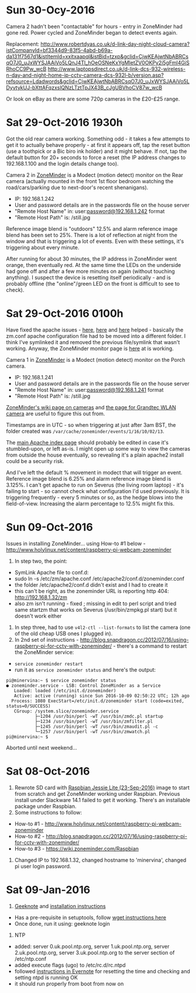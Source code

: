 # Sun 30-Ocy-2016
Camera 2 hadn't been "contactable" for hours - entry in ZoneMinder had gone red.  Power cycled and ZoneMinder began to detect events again.

Replacement: http://www.robertdyas.co.uk/d-link-day-night-cloud-camera?istCompanyId=bf3344d9-83f5-4abd-b69a-da131f7567d1&istItemId=xxitxaapql&istBid=tzxp&gclid=CjwKEAjwtNbABRCsqO7J0_uJxWYSJAAiVo5LQnJ4Tl_hOeOSNeKxYgMIetZV0OKPy2i5gFmI4GiSRhoCC9Pw_wcB
http://www.laptopsdirect.co.uk/d-link-dcs-932-wireless-n-day-and-night-home-ip-cctv-camera-dcs-932l-b/version.asp?refsource=Ldadwords&gclid=CjwKEAjwtNbABRCsqO7J0_uJxWYSJAAiVo5LDyvtykUJ-bXttAFqzxslQNzLTztTpJX43B_cJgUBVhoCV87w_wcB

Or look on eBay as there are some 720p cameras in the £20-£25 range.


# Sat 29-Oct-2016 1930h
Got the old rear camera working.  Something odd - it takes a few attempts to get it to actually behave properly - at first it appears off, tap the reset button (use a toothpick or a Bic biro ink holder) and it might behave.  If not, tap the default button for 20+ seconds to force a reset (the IP address changes to 192.168.1.100 and the login details change too).

Camera 2 in [ZoneMinder](http://minervina/zm/index.php) is a Modect (motion detect) monitor on the Rear camera (actually mounted in the front 1st floor bedroom watching the road/cars/parking due to next-door's recent shenanigans).
- IP: 192.168.1.242
- User and password details are in the passwords file on the house server
- "Remote Host Name" in: user:password@192.168.1.242 format
- "Remote Host Path" is: /still.jpg

Reference image blend is "outdoors" 12.5% and alarm reference image blend has been set to 25%.  There is a lot of reflection at night from the window and that is triggering a lot of events.  Even with these settings, it's triggering about every minute.

After running for about 30 minutes, the IP address in ZoneMinder went orange, then eventually red.  At the same time the LEDs on the underside had gone off and after a few more minutes on again (without touching anything).  I suspect the device is resetting itself periodically - and is probably offline (the "online"/green LED on the front is difficult to see to check).

# Sat 29-Oct-2016 0100h
Have fixed the apache issues - [here](https://forums.zoneminder.com/viewtopic.php?t=24370), [here](http://www.linuxquestions.org/questions/ubuntu-63/404-not-found-the-requested-url-'-zm'-was-not-found-on-this-server-4175418431/) and [here](http://lachlanmiskin.com/blog/2012/06/24/localhostzm-can-not-be-found-error-404/) helped - basically the zm.conf apache configuration file had to be moved into a different folder.  I think I've symlinked it and removed the previous file/symlink that wasn't working.  Anyway, the ZoneMinder monitor page is [here](http://minervina/zm/index.php) at is working.

Camera 1 in [ZoneMinder](http://minervina/zm/index.php) is a Modect (motion detect) monitor on the Porch camera.
- IP: 192.168.1.241
- User and password details are in the passwords file on the house server
- "Remote Host Name" in: user:password@192.168.1.241 format
- "Remote Host Path" is: /still.jpg

[ZoneMinder's wiki page on cameras](https://wiki.zoneminder.com/Category:Cameras) and [the page for Grandtec WLAN camera](https://wiki.zoneminder.com/Grandtec_WLAN_Camera) are useful to figure this out from.

Timestamps are in UTC - so when triggering at just after 3am BST, the folder created was `/var/cache/zoneminder/events/1/16/10/02/13`.

The [main Apache index page](http://minervina/) should probably be edited in case it's stumbled-upon, or left as-is.  I might open up some way to view the cameras from outside the house eventually, so revealing it's a plain apache2 install could be a security risk.

And I've left the default % movement in modect that will trigger an event.  Reference image blend is 6.25% and alarm reference image blend is 3.125%.  I can't get apache to run on Severus (the living room laptop) - it's failing to start - so cannot check what configuration I'd used previously.  It is triggering frequently - every 5 minutes or so, as the hedge blows into the field-of-view.  Increasing the alarm percentage to 12.5% might fix this.

# Sun 09-Oct-2016
Issues in installing ZoneMinder... using How-to #1 below - http://www.holylinux.net/content/raspberry-pi-webcam-zoneminder

1. In step two, the point:
  - SymLink Apache file to conf.d:
  - sudo ln -s /etc/zm/apache.conf /etc/apache2/conf.d/zoneminder.conf
  - the folder /etc/apache2/conf.d didn't exist and I had to create it
  - this can't be right, as the zoneminder URL is reporting http 404: http://192.168.1.32/zm
  - also zm isn't running - fixed ; missing in edit to perl script and tried same startzm that works on Severus (/usr/bin/zmpkg.pl start) but it doesn't work either
1. In step three, had to use `v4l2-ctl --list-formats` to list the camera (one of the old cheap USB ones I plugged in).
1. In 2nd set of instructions - http://blog.snapdragon.cc/2012/07/16/using-raspberry-pi-for-cctv-with-zoneminder/ - there's a command to restart the ZoneMinder service:
  - `service zoneminder restart`
  - run it as `service zoneminder status` and here's the output:

```
pi@minervina:~ $ service zoneminder status
● zoneminder.service - LSB: Control ZoneMinder as a Service
   Loaded: loaded (/etc/init.d/zoneminder)
   Active: active (running) since Sun 2016-10-09 02:50:22 UTC; 12h ago
  Process: 1080 ExecStart=/etc/init.d/zoneminder start (code=exited, status=0/SUCCESS)
   CGroup: /system.slice/zoneminder.service
           ├─1204 /usr/bin/perl -wT /usr/bin/zmdc.pl startup
           ├─1234 /usr/bin/perl -wT /usr/bin/zmfilter.pl
           ├─1245 /usr/bin/perl -wT /usr/bin/zmaudit.pl -c
           └─1257 /usr/bin/perl -wT /usr/bin/zmwatch.pl
pi@minervina:~ $ 
```

Aborted until next weekend...

# Sat 08-Oct-2016
1. Rewrote SD card with [Raspbian Jessie Lite (23-Sep-2016)](https://www.raspberrypi.org/downloads/raspbian/) image to start from scratch and get ZoneMinder working under Raspbian.  Previous install under Slackware 14.1 failed to get it working.  There's an installable package under Raspbian.
1. Some instructions to follow:
  - How-to #1 - http://www.holylinux.net/content/raspberry-pi-webcam-zoneminder
  - How-to #2 - http://blog.snapdragon.cc/2012/07/16/using-raspberry-pi-for-cctv-with-zoneminder/
  - How-to #3 - https://wiki.zoneminder.com/Raspbian
1. Changed IP to 192.168.1.32, changed hostname to 'minervina', changed pi user login password.

# Sat 09-Jan-2016
1. [Geeknote](https://www.geeknote.me/) and [installation instructions](http://www.geeknote.me/install/)
  - Has a pre-requisite in setuptools, follow [wget instructions here](https://pypi.python.org/pypi/setuptools#unix-wget)
  - Once done, run it using: geeknote login
1. NTP
  - added: server 0.uk.pool.ntp.org, server 1.uk.pool.ntp.org, server 2.uk.pool.ntp.org, server 3.uk.pool.ntp.org to the server section of /etc/ntp.conf
  - added execute flags (ugo) to /etc/rc.d/rc.ntpd
  - followed [instructions in Evernote](https://www.evernote.com/Home.action#n=6fc67b2f-662e-40f2-8061-d78f40c2ebf7&ses=4&sh=2&sds=5&) for resetting the time and checking and setting ntpd is running OK
  - it should run properly from boot from now on
